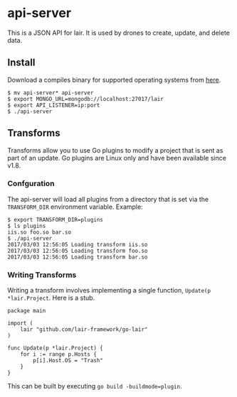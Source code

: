 # api-server
This is a JSON API for lair. It is used by drones to create, update, and delete data.

## Install
Download a compiles binary for supported operating systems from [here](https://github.com/lair-framework/api-server/releases/latest).

```
$ mv api-server* api-server
$ export MONGO_URL=mongodb://localhost:27017/lair
$ export API_LISTENER=ip:port
$ ./api-server
```

## Transforms
Transforms allow you to use Go plugins to modify a project that is sent as part of an update. Go plugins are Linux only and have been available since v1.8.

### Confguration
The api-server will load all plugins from a directory that is set via the `TRANSFORM_DIR` environment variable. Example:
```
$ export TRANSFORM_DIR=plugins
$ ls plugins
iis.so foo.so bar.so
$ ./api-server
2017/03/03 12:56:05 Loading transform iis.so
2017/03/03 12:56:05 Loading transform foo.so
2017/03/03 12:56:05 Loading transform bar.so
````

### Writing Transforms
Writing a transform involves implementing a single function, `Update(p *lair.Project`. Here is a stub.
```
package main

import (
    lair "github.com/lair-framework/go-lair"
)

func Update(p *lair.Project) {
    for i := range p.Hosts {
        p[i].Host.OS = "Trash"
    }
}
```

This can be built by executing `go build -buildmode=plugin`.
